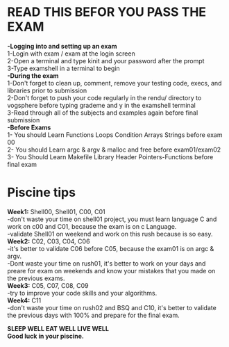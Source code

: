 # READ THIS BEFOR YOU PASS THE EXAM <br />
**-Logging into and setting up an exam** <br />
1-Login with exam / exam at the login screen <br />
2-Open a terminal and type kinit <username> and your password after the prompt <br />
3-Type examshell in a terminal to begin <br /> 
**-During the exam** <br />
1-Don't forget to clean up, comment, remove your testing code, execs, and libraries prior to submission <br />
2-Don't forget to push your code regularly in the rendu/<test question> directory to vogsphere before typing grademe and y in the examshell terminal <br />
3-Read through all of the subjects and examples again before final submission <br />
**-Before Exams** <br />
1- You should Learn Functions Loops Condition Arrays  Strings before exam 00 <br />
2- You should Learn argc & argv & malloc and free before exam01/exam02 <br />
3- You Should Learn Makefile Library Header Pointers-Functions before final exam <br />
# Piscine tips <br />
**Week1:** Shell00, Shell01, C00, C01 <br />
-don't waste your time on shell01 project, you must learn language C and work on c00 and C01, because the exam is on c Language. <br />
-validate Shell01 on weekend and work on this rush because is so easy. <br />
**Week2:** C02, C03, C04, C06 <br />
-it's better to validate C06 before C05, because the exam01 is on argc & argv. <br />
-Dont waste your time on rush01, it's better to work on your days and preare for exam on weekends and know your mistakes that you made on the previous exams. <br />
**Week3:** C05, C07, C08, C09 <br />
-try to improve your code skills and your algorithms. <br />
**Week4:** C11 <br />
-don't waste your time on rush02 and BSQ and C10, it's better to validate the previous days with 100% and prepare for the final exam. <br />

**SLEEP WELL EAT WELL LIVE WELL** <br />
**Good luck in your piscine.**
